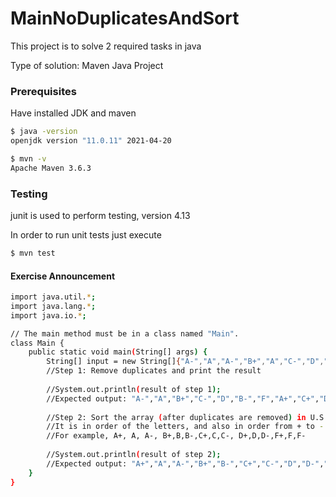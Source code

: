 # MainNoDuplicatesAndSort

This project is to solve 2 required tasks in java

Type of solution: Maven Java Project

### Prerequisites

Have installed JDK and maven

```sh
$ java -version
openjdk version "11.0.11" 2021-04-20
```

```sh
$ mvn -v
Apache Maven 3.6.3
```

### Testing
junit is used to perform testing, version 4.13

In order to run unit tests just execute
```sh
$ mvn test
```

#### Exercise Announcement 
```sh
import java.util.*;
import java.lang.*;
import java.io.*;

// The main method must be in a class named "Main".
class Main {
    public static void main(String[] args) {
        String[] input = new String[]{"A-","A","A-","B+","A","C-","D","B+","B-","A","F","A+","C+","F","D-","F","B+","A"};
        //Step 1: Remove duplicates and print the result
        
		//System.out.println(result of step 1);
        //Expected output: "A-","A","B+","C-","D","B-","F","A+","C+","D-"
        
        //Step 2: Sort the array (after duplicates are removed) in U.S. letter-grade order and print the result. 
		//It is in order of the letters, and also in order from + to -. 
		//For example, A+, A, A-, B+,B,B-,C+,C,C-, D+,D,D-,F+,F,F-
        
		//System.out.println(result of step 2);
        //Expected output: "A+","A","A-","B+","B-","C+","C-","D","D-","F"
    }
}
```
